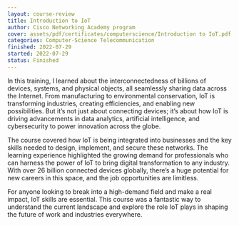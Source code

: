 ```yaml
---
layout: course-review
title: Introduction to IoT
author: Cisco Networking Academy program
cover: assets/pdf/certificates/computerscience/Introduction to IoT.pdf
categories: Computer-Science Telecommunication
finished: 2022-07-29
started: 2022-07-29
status: Finished
---
```


In this training, I learned about the interconnectedness of billions of devices, systems, and physical objects, all seamlessly sharing data across the Internet. From manufacturing to environmental conservation, IoT is transforming industries, creating efficiencies, and enabling new possibilities. But it’s not just about connecting devices; it’s about how IoT is driving advancements in data analytics, artificial intelligence, and cybersecurity to power innovation across the globe.

The course covered how IoT is being integrated into businesses and the key skills needed to design, implement, and secure these networks. The learning experience highlighted the growing demand for professionals who can harness the power of IoT to bring digital transformation to any industry. With over 26 billion connected devices globally, there’s a huge potential for new careers in this space, and the job opportunities are limitless.

For anyone looking to break into a high-demand field and make a real impact, IoT skills are essential. This course was a fantastic way to understand the current landscape and explore the role IoT plays in shaping the future of work and industries everywhere.